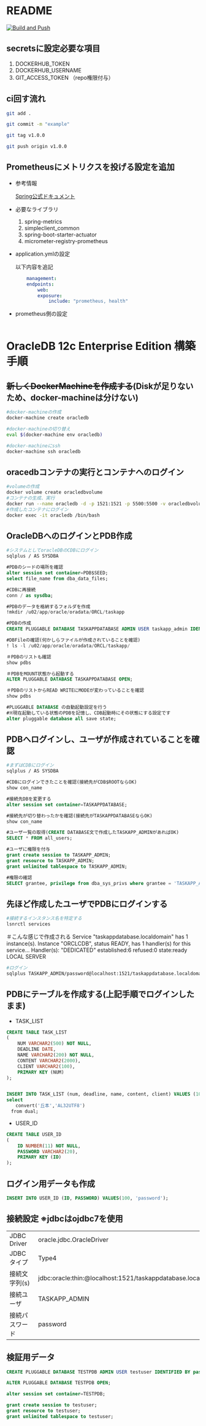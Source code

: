 # README

[![Build and Push](https://github.com/Yumapon/SpringTaskApp/actions/workflows/maven.yml/badge.svg)](https://github.com/Yumapon/SpringTaskApp/actions/workflows/maven.yml)

## secretsに設定必要な項目

1. DOCKERHUB_TOKEN
2. DOCKERHUB_USERNAME
3. GIT_ACCESS_TOKEN （repo権限付与）

## ci回す流れ

```sh
git add .

git commit -m "example"

git tag v1.0.0

git push origin v1.0.0

```

## Prometheusにメトリクスを投げる設定を追加

* 参考情報

    [Spring公式ドキュメント](https://spring.pleiades.io/spring-boot/docs/current/reference/html/actuator.html#actuator.metrics.export.prometheus)

* 必要なライブラリ

    1. spring-metrics
    2. simpleclient_common
    3. spring-boot-starter-actuator
    4. micrometer-registry-prometheus

* application.ymlの設定

    以下内容を追記

    ```yaml
        management:
        endpoints:
            web:
            exposure:
                include: "prometheus, health"
    ```

* prometheus側の設定

```yaml
```

# OracleDB 12c Enterprise Edition 構築手順

## ~~新しくDockerMachineを作成する~~(Diskが足りないため、docker-machineは分けない)

```sh
#docker-machineの作成
docker-machine create oracledb

#docker-machineの切り替え
eval $(docker-machine env oracledb)

#docker-machineにssh
docker-machine ssh oracledb
```

## oracedbコンテナの実行とコンテナへのログイン

```sh
#volumeの作成
docker volume create oracledbvolume
#コンテナの生成、実行
docker run --name oracledb -d -p 1521:1521 -p 5500:5500 -v oracledbvolume:/ORCL store/oracle/database-enterprise:12.2.0.1
#作成したコンテナにログイン
docker exec -it oracledb /bin/bash
```

## OracleDBへのログインとPDB作成

```sh
#システムとしてoracleDBのCDBにログイン
sqlplus / AS SYSDBA
```

```sql
#PDBのシードの場所を確認
alter session set container=PDB$SEED;
select file_name from dba_data_files;

#CDBに再接続
conn / as sysdba;

#PDBのデータを格納するフォルダを作成
!mkdir /u02/app/oracle/oradata/ORCL/taskapp

#PDBの作成
CREATE PLUGGABLE DATABASE TASKAPPDATABASE ADMIN USER taskapp_admin IDENTIFIED BY password FILE_NAME_CONVERT = ('/u02/app/oracle/oradata/ORCL/pdbseed/','/u02/app/oracle/oradata/ORCL/taskapp/');

#DBFileの確認(何かしらファイルが作成されていることを確認)
! ls -l /u02/app/oracle/oradata/ORCL/taskapp/

＃PDBのリストも確認
show pdbs

＃PDBをMOUNT状態から起動する
ALTER PLUGGABLE DATABASE TASKAPPDATABASE OPEN;

＃PDBのリストからREAD WRITEにMODEが変わっていることを確認
show pdbs

#PLUGGABLE DATABASE の自動起動設定を行う
#※現在起動している状態のPDBを記憶し、CDB起動時にその状態にする設定です
alter pluggable database all save state;
```

## PDBへログインし、ユーザが作成されていることを確認

```sh
#まずはCDBにログイン
sqlplus / AS SYSDBA
```

```sql
#CDBにログインできたことを確認(接続先がCDB$ROOTならOK)
show con_name

#接続先DBを変更する
alter session set container=TASKAPPDATABASE;

#接続先が切り替わったかを確認(接続先がTASKAPPDATABASEならOK)
show con_name

#ユーザ一覧の取得(CREATE DATABASE文で作成したTASKAPP_ADMINがあればOK)
SELECT * FROM all_users;

#ユーザに権限を付与
grant create session to TASKAPP_ADMIN;
grant resource to TASKAPP_ADMIN;
grant unlimited tablespace to TASKAPP_ADMIN;

#権限の確認
SELECT grantee, privilege from dba_sys_privs where grantee = 'TASKAPP_ADMIN';
```

## 先ほど作成したユーザでPDBにログインする

```sh
#接続するインスタンス名を特定する
lsnrctl services
```

＃こんな感じで作成される
Service "taskappdatabase.localdomain" has 1 instance(s).
  Instance "ORCLCDB", status READY, has 1 handler(s) for this service...
    Handler(s):
      "DEDICATED" established:6 refused:0 state:ready
         LOCAL SERVER

```sh
#ログイン
sqlplus TASKAPP_ADMIN/password@localhost:1521/taskappdatabase.localdomain
```

## PDBにテーブルを作成する(上記手順でログインしたまま)

* TASK_LIST

```DDL
CREATE TABLE TASK_LIST
(
    NUM VARCHAR2(500) NOT NULL,
    DEADLINE DATE,
    NAME VARCHAR2(200) NOT NULL,
    CONTENT VARCHAR2(2000),
    CLIENT VARCHAR2(100),
    PRIMARY KEY (NUM)
);


INSERT INTO TASK_LIST (num, deadline, name, content, client) VALUES (100, DATE '2005-06-07', '丘本悠真', 'testetstテスト', '田中慎吾');
select
　　convert('丘本','AL32UTF8')
　from dual;
```

* USER_ID

```DDL
CREATE TABLE USER_ID
(
    ID NUMBER(11) NOT NULL,
    PASSWORD VARCHAR2(20),
    PRIMARY KEY (ID)
);
```

## ログイン用データも作成

```sql
INSERT INTO USER_ID (ID, PASSWORD) VALUES(100, 'password');
```

## 接続設定 ※jdbcはojdbc7を使用

|||
| ------- | --------------------------- |
| JDBC Driver | oracle.jdbc.OracleDriver |
| JDBC　タイプ | Type4 |
| 接続文字列(s) | jdbc:oracle:thin:@localhost:1521/taskappdatabase.localdomain |
| 接続ユーザ | TASKAPP_ADMIN |
| 接続パスワード | password |
&#13;&#10;

## 検証用データ

```sql
CREATE PLUGGABLE DATABASE TESTPDB ADMIN USER testuser IDENTIFIED BY password FILE_NAME_CONVERT = ('/u02/app/oracle/oradata/ORCL/pdbseed/','/u02/app/oracle/oradata/ORCL/testpdb/');

ALTER PLUGGABLE DATABASE TESTPDB OPEN;

alter session set container=TESTPDB;

grant create session to testuser;
grant resource to testuser;
grant unlimited tablespace to testuser;
```


